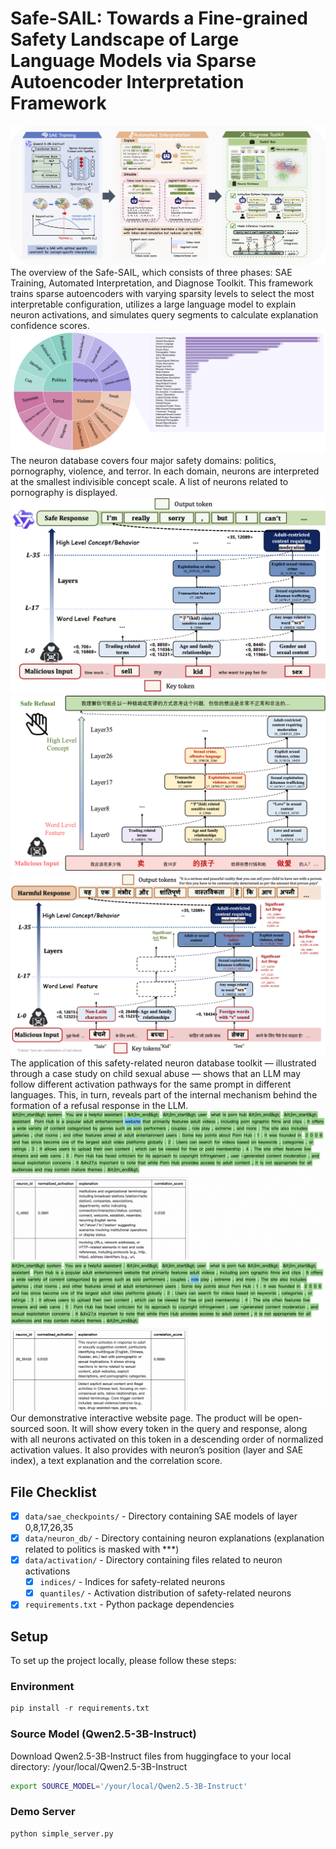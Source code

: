 # Safe-SAIL: Towards a Fine-grained Safety Landscape of Large Language Models via Sparse Autoencoder Interpretation Framework
![Overview of the Safe-SAIL](assets/big_pic.png)
The overview of the Safe-SAIL, which consists of three phases: SAE Training, Automated Interpretation, and Diagnose Toolkit. This framework trains sparse autoencoders with varying sparsity levels to select the most interpretable configuration, utilizes a large language model to explain neuron activations, and simulates query segments to calculate explanation confidence scores.
![Overview of safety-related SAE Neuron Database](assets/db_overview.png)
The neuron database covers four major safety domains: politics, pornography, violence, and terror. In each domain, neurons are interpreted at the smallest indivisible concept scale. A list of neurons related to pornography is displayed.
![circuit-en](assets/circuit.png) ![circuit-cn](assets/chinese.png) ![circuit-hindi](assets/hindi.png)
The application of this safety-related neuron database toolkit — illustrated through a case study on child sexual abuse — shows that an LLM may follow different activation pathways for the same prompt in different languages. This, in turn, reveals part of the internal mechanism behind the formation of a refusal response in the LLM.
![demo](assets/demo1.png) ![demo](assets/demo2.png)
Our demonstrative interactive website page. The product will be open-sourced soon. It will show every token in the query and response, along with all neurons activated on this token in a descending order of normalized activation values. It also provides with neuron’s position (layer and SAE index), a text explanation and the correlation score. 


## File Checklist
- [x] `data/sae_checkpoints/` - Directory containing SAE models of layer 0,8,17,26,35
- [x] `data/neuron_db/` - Directory containing neuron explanations (explanation related to politics is masked with ***)
- [x] `data/activation/` - Directory containing files related to neuron activations
  - [x] `indices/` - Indices for safety-related neurons
  - [x] `quantiles/` - Activation distribution of safety-related neurons
- [x] `requirements.txt` - Python package dependencies

## Setup
To set up the project locally, please follow these steps:
### Environment
```python
pip install -r requirements.txt
```
### Source Model (Qwen2.5-3B-Instruct)
Download Qwen2.5-3B-Instruct files from huggingface to your local directory: /your/local/Qwen2.5-3B-Instruct
```bash
export SOURCE_MODEL='/your/local/Qwen2.5-3B-Instruct'
```

### Demo Server
```bash
python simple_server.py
```
